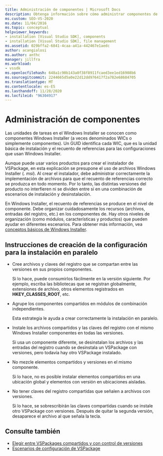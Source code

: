 ```yaml
---
title: Administración de componentes | Microsoft Docs
description: Obtenga información sobre cómo administrar componentes de Windows Installer al crear un instalador de VSPackage en Visual Studio.
ms.custom: SEO-VS-2020
ms.date: 11/04/2016
ms.topic: conceptual
helpviewer_keywords:
- installation [Visual Studio SDK], components
- installation [Visual Studio SDK], file management
ms.assetid: 029bffa2-6841-4caa-a41a-442467e1aedc
author: acangialosi
ms.author: anthc
manager: jillfra
ms.workload:
- vssdk
ms.openlocfilehash: 648a1c90b143a0f38f8911fcaed3ee1ed16908b6
ms.sourcegitcommit: 2244665d5a0e22d12dd976417f2a782e68684705
ms.translationtype: MT
ms.contentlocale: es-ES
ms.lasthandoff: 11/28/2020
ms.locfileid: "96304917"
---
```

# <a name="component-management"></a>Administración de componentes
Las unidades de tareas en el Windows Installer se conocen como componentes Windows Installer (a veces denominados WICs o simplemente componentes). Un GUID identifica cada WIC, que es la unidad básica de instalación y el recuento de referencias para las configuraciones que usan Windows Installer.

 Aunque puede usar varios productos para crear el instalador de VSPackage, en esta explicación se presupone el uso de archivos Windows Installer (*. msi*). Al crear el instalador, debe administrar correctamente la implementación de archivos para que el recuento de referencias correcto se produzca en todo momento. Por lo tanto, las distintas versiones del producto no interfieren ni se dividen entre sí en una combinación de escenarios de instalación y desinstalación.

 En Windows Installer, el recuento de referencias se produce en el nivel de componente. Debe organizar cuidadosamente los recursos (archivos, entradas del registro, etc.) en los componentes de. Hay otros niveles de organización (como módulos, características y productos) que pueden ayudar en diferentes escenarios. Para obtener más información, vea [conceptos básicos de Windows Installer](../../extensibility/internals/windows-installer-basics.md).

## <a name="guidelines-of-authoring-setup-for-side-by-side-installation"></a>Instrucciones de creación de la configuración para la instalación en paralelo

- Cree archivos y claves del registro que se compartan entre las versiones en sus propios componentes.

     Si lo hace, puede consumirlos fácilmente en la versión siguiente. Por ejemplo, escriba las bibliotecas que se registran globalmente, extensiones de archivo, otros elementos registrados en **HKEY_CLASSES_ROOT**, etc.

- Agrupe los componentes compartidos en módulos de combinación independientes.

     Esta estrategia le ayuda a crear correctamente la instalación en paralelo.

- Instale los archivos compartidos y las claves del registro con el mismo Windows Installer componentes en todas las versiones.

     Si usa un componente diferente, se desinstalan los archivos y las entradas del registro cuando se desinstala un VSPackage con versiones, pero todavía hay otro VSPackage instalado.

- No mezcle elementos compartidos y versiones en el mismo componente.

     Si lo hace, no es posible instalar elementos compartidos en una ubicación global y elementos con versión en ubicaciones aisladas.

- No tener claves del registro compartidas que señalen a archivos con versiones.

     Si lo hace, se sobrescribirán las claves compartidas cuando se instale otro VSPackage con versiones. Después de quitar la segunda versión, desaparece el archivo al que señala la tecla.

## <a name="see-also"></a>Consulte también
- [Elegir entre VSPackages compartidos y con control de versiones](../../extensibility/choosing-between-shared-and-versioned-vspackages.md)
- [Escenarios de configuración de VSPackage](../../extensibility/internals/vspackage-setup-scenarios.md)

